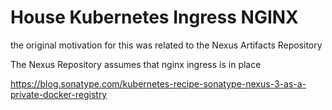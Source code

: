# House Kubernetes Ingress NGINX

the original motivation for this was related to the Nexus Artifacts Repository

The Nexus Repository assumes that nginx ingress is in place

https://blog.sonatype.com/kubernetes-recipe-sonatype-nexus-3-as-a-private-docker-registry

